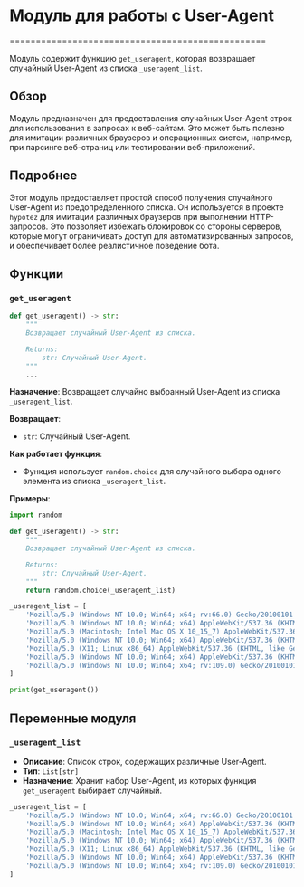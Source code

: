 # Модуль для работы с User-Agent
=================================================

Модуль содержит функцию `get_useragent`, которая возвращает случайный User-Agent из списка `_useragent_list`.

## Обзор

Модуль предназначен для предоставления случайных User-Agent строк для использования в запросах к веб-сайтам. Это может быть полезно для имитации различных браузеров и операционных систем, например, при парсинге веб-страниц или тестировании веб-приложений.

## Подробнее

Этот модуль предоставляет простой способ получения случайного User-Agent из предопределенного списка.  Он используется в проекте `hypotez` для имитации различных браузеров при выполнении HTTP-запросов. Это позволяет избежать блокировок со стороны серверов, которые могут ограничивать доступ для автоматизированных запросов, и обеспечивает более реалистичное поведение бота.

## Функции

### `get_useragent`

```python
def get_useragent() -> str:
    """
    Возвращает случайный User-Agent из списка.

    Returns:
        str: Случайный User-Agent.
    """
    ...
```

**Назначение**: Возвращает случайно выбранный User-Agent из списка `_useragent_list`.

**Возвращает**:
- `str`: Случайный User-Agent.

**Как работает функция**:
- Функция использует `random.choice` для случайного выбора одного элемента из списка `_useragent_list`.

**Примеры**:

```python
import random

def get_useragent() -> str:
    """
    Возвращает случайный User-Agent из списка.

    Returns:
        str: Случайный User-Agent.
    """
    return random.choice(_useragent_list)

_useragent_list = [
    'Mozilla/5.0 (Windows NT 10.0; Win64; x64; rv:66.0) Gecko/20100101 Firefox/66.0',
    'Mozilla/5.0 (Windows NT 10.0; Win64; x64) AppleWebKit/537.36 (KHTML, like Gecko) Chrome/111.0.0.0 Safari/537.36',
    'Mozilla/5.0 (Macintosh; Intel Mac OS X 10_15_7) AppleWebKit/537.36 (KHTML, like Gecko) Chrome/111.0.0.0 Safari/537.36',
    'Mozilla/5.0 (Windows NT 10.0; Win64; x64) AppleWebKit/537.36 (KHTML, like Gecko) Chrome/109.0.0.0 Safari/537.36',
    'Mozilla/5.0 (X11; Linux x86_64) AppleWebKit/537.36 (KHTML, like Gecko) Chrome/111.0.0.0 Safari/537.36',
    'Mozilla/5.0 (Windows NT 10.0; Win64; x64) AppleWebKit/537.36 (KHTML, like Gecko) Chrome/111.0.0.0 Safari/537.36 Edg/111.0.1661.62',
    'Mozilla/5.0 (Windows NT 10.0; Win64; x64; rv:109.0) Gecko/20100101 Firefox/111.0'
]

print(get_useragent())
```

## Переменные модуля

### `_useragent_list`

- **Описание**: Список строк, содержащих различные User-Agent.
- **Тип**: `List[str]`
- **Назначение**: Хранит набор User-Agent, из которых функция `get_useragent` выбирает случайный.
```python
_useragent_list = [
    'Mozilla/5.0 (Windows NT 10.0; Win64; x64; rv:66.0) Gecko/20100101 Firefox/66.0',
    'Mozilla/5.0 (Windows NT 10.0; Win64; x64) AppleWebKit/537.36 (KHTML, like Gecko) Chrome/111.0.0.0 Safari/537.36',
    'Mozilla/5.0 (Macintosh; Intel Mac OS X 10_15_7) AppleWebKit/537.36 (KHTML, like Gecko) Chrome/111.0.0.0 Safari/537.36',
    'Mozilla/5.0 (Windows NT 10.0; Win64; x64) AppleWebKit/537.36 (KHTML, like Gecko) Chrome/109.0.0.0 Safari/537.36',
    'Mozilla/5.0 (X11; Linux x86_64) AppleWebKit/537.36 (KHTML, like Gecko) Chrome/111.0.0.0 Safari/537.36',
    'Mozilla/5.0 (Windows NT 10.0; Win64; x64) AppleWebKit/537.36 (KHTML, like Gecko) Chrome/111.0.0.0 Safari/537.36 Edg/111.0.1661.62',
    'Mozilla/5.0 (Windows NT 10.0; Win64; x64; rv:109.0) Gecko/20100101 Firefox/111.0'
]